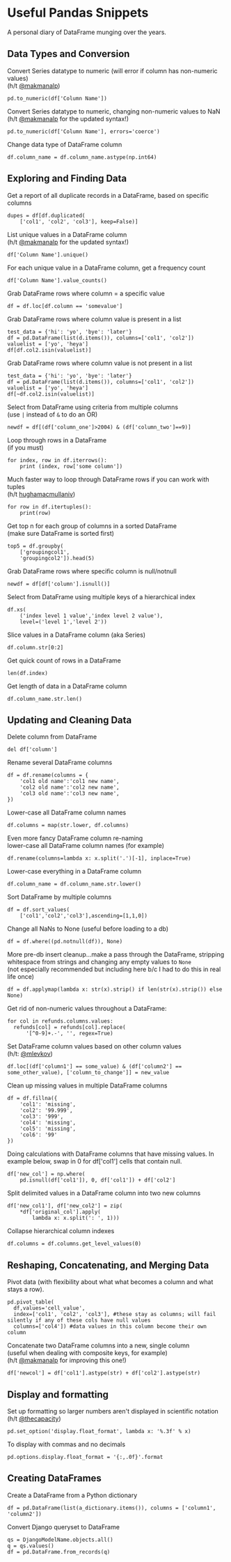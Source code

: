 # Useful Pandas Snippets

A personal diary of DataFrame munging over the years.


## Data Types and Conversion

Convert Series datatype to numeric (will error if column has non-numeric values)  
(h/t [@makmanalp](https://github.com/makmanalp))

```
pd.to_numeric(df['Column Name'])
```

Convert Series datatype to numeric, changing  non-numeric values to NaN  
(h/t [@makmanalp](https://github.com/makmanalp) for the updated syntax!)

```
pd.to_numeric(df['Column Name'], errors='coerce')
```

Change data type of DataFrame column

```
df.column_name = df.column_name.astype(np.int64)
```

## Exploring and Finding Data

Get a report of all duplicate records in a DataFrame, based on specific columns

```
dupes = df[df.duplicated(
    ['col1', 'col2', 'col3'], keep=False)]
```

List unique values in a DataFrame column  
(h/t [@makmanalp](https://github.com/makmanalp) for the updated syntax!)

```
df['Column Name'].unique()
```

For each unique value in a DataFrame column, get a frequency count

```
df['Column Name'].value_counts()
```

Grab DataFrame rows where column = a specific value

```
df = df.loc[df.column == 'somevalue']
```

Grab DataFrame rows where column value is present in a list

```
test_data = {'hi': 'yo', 'bye': 'later'}
df = pd.DataFrame(list(d.items()), columns=['col1', 'col2'])
valuelist = ['yo', 'heya']
df[df.col2.isin(valuelist)]
```

Grab DataFrame rows where column value is not present in a list

```
test_data = {'hi': 'yo', 'bye': 'later'}
df = pd.DataFrame(list(d.items()), columns=['col1', 'col2'])
valuelist = ['yo', 'heya']
df[~df.col2.isin(valuelist)]
```

Select from DataFrame using criteria from multiple columns  
(use `|` instead of `&` to do an OR)

```
newdf = df[(df['column_one']>2004) & (df['column_two']==9)]
```
Loop through rows in a DataFrame  
(if you must)

```
for index, row in df.iterrows():
    print (index, row['some column'])
```

Much faster way to loop through DataFrame rows if you can work with tuples  
(h/t [hughamacmullaniv](https://github.com/hughamacmullaniv))

```
for row in df.itertuples():
    print(row)
```

Get top n for each group of columns in a sorted DataFrame  
(make sure DataFrame is sorted first)

```
top5 = df.groupby(
    ['groupingcol1',
    'groupingcol2']).head(5)
```

Grab DataFrame rows where specific column is null/notnull

```
newdf = df[df['column'].isnull()]
```

Select from DataFrame using multiple keys of a hierarchical index

```
df.xs(
    ('index level 1 value','index level 2 value'),
    level=('level 1','level 2'))
```

Slice values in a DataFrame column (aka Series)

```
df.column.str[0:2]
```

Get quick count of rows in a DataFrame

```
len(df.index)
```

Get length of data in a DataFrame column

```
df.column_name.str.len()
```

## Updating and Cleaning Data

Delete column from DataFrame

```
del df['column']
```

Rename several DataFrame columns

```
df = df.rename(columns = {
    'col1 old name':'col1 new name',
    'col2 old name':'col2 new name',
    'col3 old name':'col3 new name',
})
```

Lower-case all DataFrame column names

```
df.columns = map(str.lower, df.columns)
```

Even more fancy DataFrame column re-naming  
lower-case all DataFrame column names (for example)

```
df.rename(columns=lambda x: x.split('.')[-1], inplace=True)
```

Lower-case everything in a DataFrame column

```
df.column_name = df.column_name.str.lower()
```

Sort DataFrame by multiple columns

```
df = df.sort_values(
    ['col1','col2','col3'],ascending=[1,1,0])
```

Change all NaNs to None (useful before loading to a db)

```
df = df.where((pd.notnull(df)), None)
```

More pre-db insert cleanup...make a pass through the DataFrame, stripping whitespace from strings and changing any empty values to `None`  
(not especially recommended but including here b/c I had to do this in real life once)

```
df = df.applymap(lambda x: str(x).strip() if len(str(x).strip()) else None)
```

Get rid of non-numeric values throughout a DataFrame:

```
for col in refunds.columns.values:
  refunds[col] = refunds[col].replace(
      '[^0-9]+.-', '', regex=True)
 ```

Set DataFrame column values based on other column   values  
(h/t: [@mlevkov](https://github.com/mlevkov))

```
df.loc[(df['column1'] == some_value) & (df['column2'] == some_other_value), ['column_to_change']] = new_value
```

Clean up missing values in multiple DataFrame columns

```
df = df.fillna({
    'col1': 'missing',
    'col2': '99.999',
    'col3': '999',
    'col4': 'missing',
    'col5': 'missing',
    'col6': '99'
})
```
Doing calculations with DataFrame columns that have missing values. In example below, swap in 0 for df['col1'] cells that contain null.

```
df['new_col'] = np.where(
    pd.isnull(df['col1']), 0, df['col1']) + df['col2']
```

Split delimited values in a DataFrame column into two new columns  

```
df['new_col1'], df['new_col2'] = zip(
    *df['original_col'].apply(
        lambda x: x.split(': ', 1)))
```

Collapse hierarchical column indexes

```
df.columns = df.columns.get_level_values(0)
```

## Reshaping, Concatenating, and Merging Data

Pivot data (with flexibility about what what becomes a column and what stays a row).  

```
pd.pivot_table(
  df,values='cell_value',
  index=['col1', 'col2', 'col3'], #these stay as columns; will fail silently if any of these cols have null values
  columns=['col4']) #data values in this column become their own column
 ```

Concatenate two DataFrame columns into a new, single column  
(useful when dealing with composite keys, for example)  
(h/t [@makmanalp](https://github.com/makmanalp) for improving this one!)

```
df['newcol'] = df['col1'].astype(str) + df['col2'].astype(str)
```

## Display and formatting
Set up formatting so larger numbers aren't displayed in scientific notation  
(h/t [@thecapacity](https://github.com/thecapacity))

```
pd.set_option('display.float_format', lambda x: '%.3f' % x)
```

To display with commas and no decimals

```
pd.options.display.float_format = '{:,.0f}'.format
```

## Creating DataFrames

Create a DataFrame from a Python dictionary

```
df = pd.DataFrame(list(a_dictionary.items()), columns = ['column1', 'column2'])
```

Convert Django queryset to DataFrame

```
qs = DjangoModelName.objects.all()
q = qs.values()
df = pd.DataFrame.from_records(q)
```
